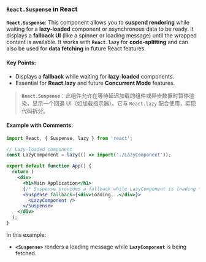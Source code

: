 ### `React.Suspense` in React

**`React.Suspense`**: This component allows you to **suspend rendering** while waiting for a **lazy-loaded** component or asynchronous data to be ready. It displays a **fallback UI** (like a spinner or loading message) until the wrapped content is available. It works with **`React.lazy`** for **code-splitting** and can also be used for **data fetching** in future React features.

<audio src="../../../../Downloads/__`React.Suspen.mp3"></audio>

#### Key Points:
- Displays a **fallback** while waiting for **lazy-loaded** components.
- Essential for **React.lazy** and future **Concurrent Mode** features.

> **`React.Suspense`**：此组件允许在等待延迟加载的组件或异步数据时暂停渲染，显示一个回退 UI（如加载指示器）。它与 `React.lazy` 配合使用，实现代码拆分。
>
> <audio src="../../../../Downloads/`React.Suspense.mp3"></audio>

#### Example with Comments:

<audio src="../../../../Downloads/这段代码展示了如何使用 Rea (21).mp3"></audio>

<audio src="../../../../Downloads/This code demon (2).mp3"></audio>

```jsx
import React, { Suspense, lazy } from 'react';

// Lazy-loaded component
const LazyComponent = lazy(() => import('./LazyComponent'));

export default function App() {
  return (
    <div>
      <h1>Main Application</h1>
      {/* Suspense provides a fallback while LazyComponent is loading */}
      <Suspense fallback={<div>Loading...</div>}>
        <LazyComponent />
      </Suspense>
    </div>
  );
}
```

In this example:
- **`<Suspense>`** renders a loading message while **`LazyComponent`** is being fetched.